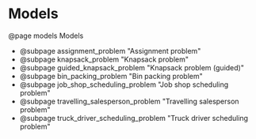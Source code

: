 # Models
@page models Models

- @subpage assignment_problem "Assignment problem"
- @subpage knapsack_problem "Knapsack problem"
- @subpage guided_knapsack_problem "Knapsack problem (guided)"
- @subpage bin_packing_problem "Bin packing problem"
- @subpage job_shop_scheduling_problem "Job shop scheduling problem"
- @subpage travelling_salesperson_problem "Travelling salesperson problem"
- @subpage truck_driver_scheduling_problem "Truck driver scheduling problem"


